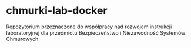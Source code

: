 # chmurki-lab-docker
Repozytorium przeznaczone do współpracy nad rozwojem instrukcji laboratoryjnej dla przedmiotu Bezpieczeństwo i Niezawodność Systemów Chmurowych
